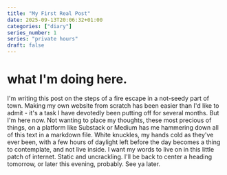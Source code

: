 ```yaml
---
title: "My First Real Post"
date: 2025-09-13T20:06:32+01:00
categories: ["diary"] 
series_number: 1
series: "private hours"
draft: false
---
```


# what I'm doing here.

I'm writing this post on the steps of a fire escape in a not-seedy part of town. Making my own website from scratch has been easier than I'd like to admit - it's a task I have devotedly been putting off for several months. But I'm here now. Not wanting to place my thoughts, these most precious of things, on a platform like Substack or Medium has me hammering down all of this text in a markdown file. White knuckles, my hands cold as they've ever been, with a few hours of daylight left before the day becomes a thing to contemplate, and not live inside. I want my words to live on in this little patch of internet. Static and uncrackling. I'll be back to center a heading tomorrow, or later this evening, probably. See ya later. 